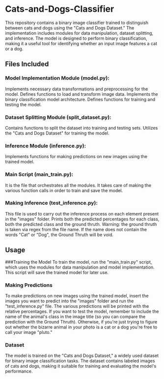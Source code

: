 # Cats-and-Dogs-Classifier

This repository contains a binary image classifier trained to distinguish between cats and dogs using the "Cats and Dogs Dataset." The implementation includes modules for data manipulation, dataset splitting, and inference. The model is designed to perform binary classification, making it a useful tool for identifying whether an input image features a cat or a dog.

## Files Included

### Model Implementation Module (model.py):

Implements necessary data transformations and preprocessing for the model.
Defines functions to load and transform image data.
Implements the binary classification model architecture.
Defines functions for training and testing the model.


### Dataset Splitting Module (split_dataset.py):

Contains functions to split the dataset into training and testing sets.
Utilizes the "Cats and Dogs Dataset" for training the model.


### Inference Module (inference.py):

Implements functions for making predictions on new images using the trained model.


### Main Script (main_train.py):

It is the file that orchestrates all the modules. 
It takes care of making the various function calls in order to train and save the model.


### Making Inference (test_inference.py):

This file is used to carry out the inference process on each element present in the "images" folder. 
Prints both the predicted percentages for each class, both the predicted class and the ground thruth. 
Warning: the ground thruth is taken via regex from the file name. 
If the name does not contain the words "Cat" or "Dog", the Ground Thruth will be void.


## Usage
###Training the Model
To train the model, run the "main_train.py" script, which uses the modules for data manipulation and model implementation. This script will save the trained model for later use.

### Making Predictions
To make predictions on new images using the trained model, insert the images you want to predict into the "images" folder and run the "test_inference.py" file. 
The various predictions will be printed with the relative percentages. 
If you want to test the model, remember to include the name of the animal's class in the image title (so you can compare the prediction with the Ground Thruth).
Otherwise, if you're just trying to figure out whether the bizarre animal in your photo is a cat or a dog you're free to call your image "pluto."

### Dataset
The model is trained on the "Cats and Dogs Dataset," a widely used dataset for binary image classification tasks. The dataset contains labeled images of cats and dogs, making it suitable for training and evaluating the model's performance.







